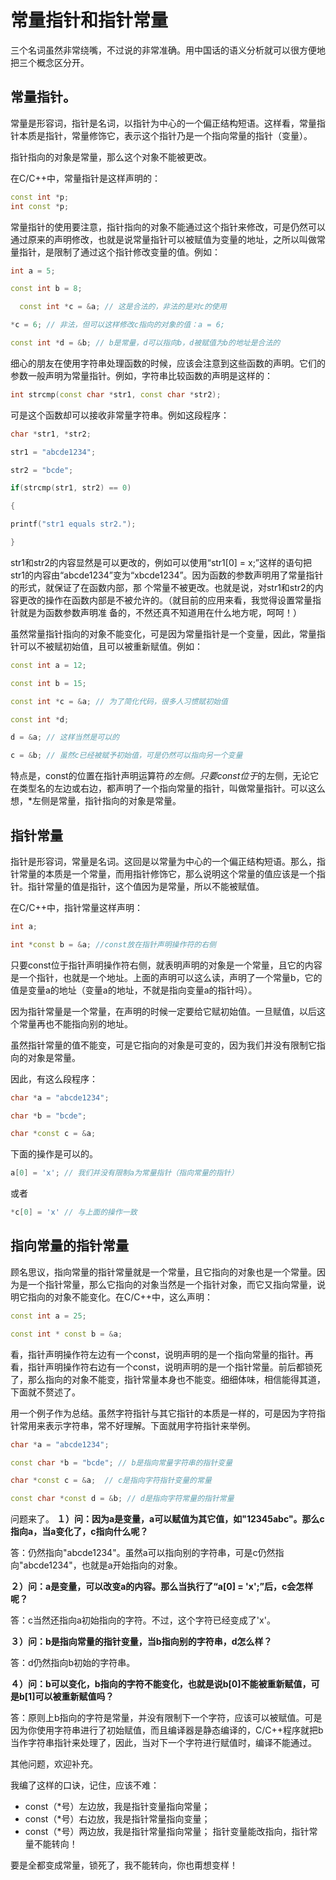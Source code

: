 # 常量指针和指针常量
三个名词虽然非常绕嘴，不过说的非常准确。用中国话的语义分析就可以很方便地把三个概念区分开。

## 常量指针。
常量是形容词，指针是名词，以指针为中心的一个偏正结构短语。这样看，常量指针本质是指针，常量修饰它，表示这个指针乃是一个指向常量的指针（变量）。

指针指向的对象是常量，那么这个对象不能被更改。

在C/C++中，常量指针是这样声明的：
```c++
const int *p;
int const *p;
```
常量指针的使用要注意，指针指向的对象不能通过这个指针来修改，可是仍然可以通过原来的声明修改，也就是说常量指针可以被赋值为变量的地址，之所以叫做常量指针，是限制了通过这个指针修改变量的值。例如：
```c++
int a = 5;

const int b = 8;

  const int *c = &a; // 这是合法的，非法的是对c的使用

*c = 6; // 非法，但可以这样修改c指向的对象的值：a = 6;

const int *d = &b; // b是常量，d可以指向b，d被赋值为b的地址是合法的
```
细心的朋友在使用字符串处理函数的时候，应该会注意到这些函数的声明。它们的参数一般声明为常量指针。例如，字符串比较函数的声明是这样的：
```c++
int strcmp(const char *str1, const char *str2);
```
可是这个函数却可以接收非常量字符串。例如这段程序：
```c++
char *str1, *str2;

str1 = "abcde1234";

str2 = "bcde";

if(strcmp(str1, str2) == 0)

{

printf("str1 equals str2.");

}
```
str1和str2的内容显然是可以更改的，例如可以使用“str1[0] = x;”这样的语句把str1的内容由“abcde1234”变为“xbcde1234”。因为函数的参数声明用了常量指针的形式，就保证了在函数内部，那 个常量不被更改。也就是说，对str1和str2的内容更改的操作在函数内部是不被允许的。（就目前的应用来看，我觉得设置常量指针就是为函数参数声明准 备的，不然还真不知道用在什么地方呢，呵呵！）

虽然常量指针指向的对象不能变化，可是因为常量指针是一个变量，因此，常量指针可以不被赋初始值，且可以被重新赋值。例如：
```c++
const int a = 12;

const int b = 15;

const int *c = &a; // 为了简化代码，很多人习惯赋初始值

const int *d;

d = &a; // 这样当然是可以的

c = &b; // 虽然c已经被赋予初始值，可是仍然可以指向另一个变量
```
特点是，const的位置在指针声明运算符*的左侧。只要const位于*的左侧，无论它在类型名的左边或右边，都声明了一个指向常量的指针，叫做常量指针。可以这么想，*左侧是常量，指针指向的对象是常量。

## 指针常量
指针是形容词，常量是名词。这回是以常量为中心的一个偏正结构短语。那么，指针常量的本质是一个常量，而用指针修饰它，那么说明这个常量的值应该是一个指针。指针常量的值是指针，这个值因为是常量，所以不能被赋值。

在C/C++中，指针常量这样声明：
```c++
int a;

int *const b = &a; //const放在指针声明操作符的右侧
```
只要const位于指针声明操作符右侧，就表明声明的对象是一个常量，且它的内容是一个指针，也就是一个地址。上面的声明可以这么读，声明了一个常量b，它的值是变量a的地址（变量a的地址，不就是指向变量a的指针吗）。

因为指针常量是一个常量，在声明的时候一定要给它赋初始值。一旦赋值，以后这个常量再也不能指向别的地址。

虽然指针常量的值不能变，可是它指向的对象是可变的，因为我们并没有限制它指向的对象是常量。

因此，有这么段程序：
```c++
char *a = "abcde1234";

char *b = "bcde";

char *const c = &a;
```
下面的操作是可以的。
```c++
a[0] = 'x'; // 我们并没有限制a为常量指针（指向常量的指针）
```
或者
```c++
*c[0] = 'x' // 与上面的操作一致
```

## 指向常量的指针常量
顾名思议，指向常量的指针常量就是一个常量，且它指向的对象也是一个常量。因为是一个指针常量，那么它指向的对象当然是一个指针对象，而它又指向常量，说明它指向的对象不能变化。在C/C++中，这么声明：
```c++
const int a = 25;

const int * const b = &a;
```
看，指针声明操作符左边有一个const，说明声明的是一个指向常量的指针。再看，指针声明操作符右边有一个const，说明声明的是一个指针常量。前后都锁死了，那么指向的对象不能变，指针常量本身也不能变。细细体味，相信能得其道，下面就不赘述了。

用一个例子作为总结。虽然字符指针与其它指针的本质是一样的，可是因为字符指针常用来表示字符串，常不好理解。下面就用字符指针来举例。
```c++
char *a = "abcde1234";

const char *b = "bcde"; // b是指向常量字符串的指针变量

char *const c = &a;  // c是指向字符指针变量的常量

const char *const d = &b; // d是指向字符常量的指针常量
```
问题来了。
**１）问：因为a是变量，a可以赋值为其它值，如"12345abc"。那么c指向a，当a变化了，c指向什么呢？**

答：仍然指向"abcde1234"。虽然a可以指向别的字符串，可是c仍然指向"abcde1234"，也就是a开始指向的对象。

**２）问：a是变量，可以改变a的内容。那么当执行了“a[0] = 'x';”后，c会怎样呢？**

答：c当然还指向a初始指向的字符。不过，这个字符已经变成了'x'。

**３）问：b是指向常量的指针变量，当b指向别的字符串，d怎么样？**

答：d仍然指向b初始的字符串。

**４）问：b可以变化，b指向的字符不能变化，也就是说b[0]不能被重新赋值，可是b[1]可以被重新赋值吗？**

答：原则上b指向的字符是常量，并没有限制下一个字符，应该可以被赋值。可是因为你使用字符串进行了初始赋值，而且编译器是静态编译的，C/C++程序就把b当作字符串指针来处理了，因此，当对下一个字符进行赋值时，编译不能通过。

其他问题，欢迎补充。

我编了这样的口诀，记住，应该不难：
- const（*号）左边放，我是指针变量指向常量；
- const（*号）右边放，我是指针常量指向变量；
- const（*号）两边放，我是指针常量指向常量；
指针变量能改指向，指针常量不能转向！

要是全都变成常量，锁死了，我不能转向，你也甭想变样！